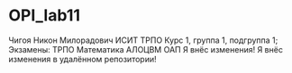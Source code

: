 # OPI_lab11
Чигоя
Никон
Милорадович
ИСИТ 
ТРПО
Курс 1, группа 1, подгруппа 1;
Экзамены:
ТРПО 
Математика
АЛОЦВМ
ОАП
Я внёс изменения!
Я внёс изменения в удалённом репозитории!

